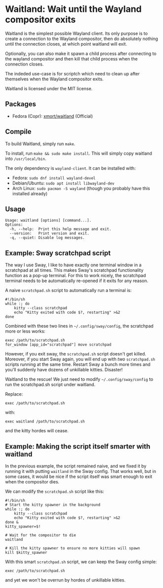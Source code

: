 # Waitland: Wait until the Wayland compositor exits

Waitland is the simplest possible Wayland client.
Its only purpose is to create a connection to the Wayland compositor,
then do absolutely nothing until the connection closes,
at which point waitland will exit.

Optionally, you can also make it spawn a child process after connecting to the
wayland compositor and then kill that child process when the connection closes.

The indeded use-case is for scriptch which need to clean up after themselves
when the Wayland compositor exits.

Waitland is licensed under the MIT license.

## Packages

* Fedora (Copr): [xmort/waitland](https://copr.fedorainfracloud.org/coprs/xmort/waitland/) (Official)

## Compile

To build Waitland, simply run `make`.

To install, run `make && sudo make install`.
This will simply copy waitland into `/usr/local/bin`.

The only dependency is `wayland-client`. It can be installed with:

* Fedora: `sudo dnf install wayland-devel`
* Debian/Ubuntu: `sudo apt install libwayland-dev`
* Arch Linux: `sudo pacman -S wayland` (though you probably have this installed already)

## Usage

```
Usage: waitland [options] [command...].
Options:
  -h, --help:  Print this help message and exit.
  --version:   Print version and exit.
  -q, --quiet: Disable log messages.
```

## Example: Sway scratchpad script

The way I use Sway, I like to have exactly one terminal window in a scratchpad at all times.
This makes Sway's scratchpad functionality function as a pop-up terminal.
For this to work nicely, the scratchpad terminal needs to be automatically re-opened
if it exits for any reason.

A naive `scratchpad.sh` script to automatically run a terminal is:

```
#!/bin/sh
while :; do
    kitty --class scratchpad
    echo "Kitty exited with code $?, restarting" >&2
done
```

Combined with these two lines in `~/.config/sway/config`, the scratchpad more or less works:

```
exec /path/to/scratchpad.sh
for_window [app_id="scratchpad"] move scratchpad
```

However, if you exit sway, the `scratchpad.sh` script doesn't get killed.
Moreover, if you start Sway again, you will end up with *two* `scratchpad.sh` scripts
running at the same time.
Restart Sway a bunch more times and you'll suddenly have dozens of unkillable kitties.
Disaster!

Waitland to the rescue! We just need to modify `~/.config/sway/config` to
run the scratchpad.sh script under waitland.

Replace:

```
exec /path/to/scratchpad.sh
```

with:

```
exec waitland /path/to/scratchpad.sh
```

and the kitty hordes will cease.

## Example: Making the script itself smarter with waitland

In the previous example, the script remained naive, and we fixed it by
running it with putting `waitland` in the Sway config.
That works well, but in some cases, it would be nice if the script itself was
smart enough to exit when the compositor dies.

We can modify the `scratchpad.sh` script like this:

```
#!/bin/sh
# Start the kitty spawner in the background
while :; do
    kitty --class scratchpad
    echo "Kitty exited with code $?, restarting" >&2
done &
kitty_spawner=$!

# Wait for the compositor to die
waitland

# Kill the kitty spawner to ensure no more kitties will spawn
kill $kitty_spawner
```

With this smart `scratchpad.sh` script, we can keep the Sway config simple:

```
exec /path/to/scratchpad.sh
```

and yet we won't be overrun by hordes of unkillable kitties.
